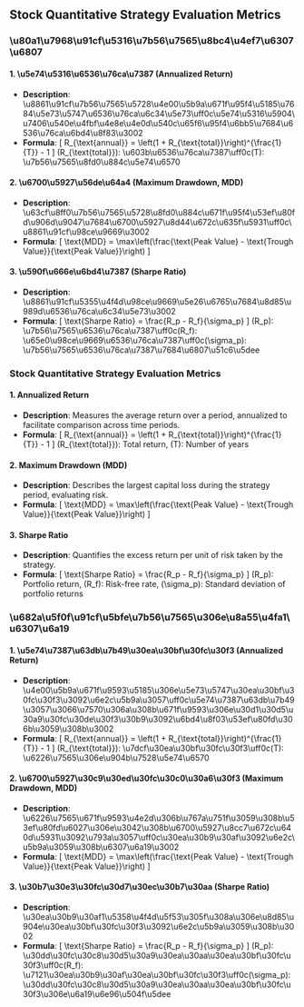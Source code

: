 ## Stock Quantitative Strategy Evaluation Metrics

### **\u80a1\u7968\u91cf\u5316\u7b56\u7565\u8bc4\u4ef7\u6307\u6807**

#### 1. **\u5e74\u5316\u6536\u76ca\u7387 (Annualized Return)**
- **Description**: \u8861\u91cf\u7b56\u7565\u5728\u4e00\u5b9a\u671f\u95f4\u5185\u7684\u5e73\u5747\u6536\u76ca\u6c34\u5e73\uff0c\u5e74\u5316\u5904\u7406\u540e\u4fbf\u4e8e\u4e0d\u540c\u65f6\u95f4\u6bb5\u7684\u6536\u76ca\u6bd4\u8f83\u3002
- **Formula**:
  \[
  R_{\text{annual}} = \left(1 + R_{\text{total}}\right)^{\frac{1}{T}} - 1
  \]
  \(R_{\text{total}}\): \u603b\u6536\u76ca\u7387\uff0c\(T\): \u7b56\u7565\u8fd0\u884c\u5e74\u6570

#### 2. **\u6700\u5927\u56de\u64a4 (Maximum Drawdown, MDD)**
- **Description**: \u63cf\u8ff0\u7b56\u7565\u5728\u8fd0\u884c\u671f\u95f4\u53ef\u80fd\u906d\u9047\u7684\u6700\u5927\u8d44\u672c\u635f\u5931\uff0c\u8861\u91cf\u98ce\u9669\u3002
- **Formula**:
  \[
  \text{MDD} = \max\left(\frac{\text{Peak Value} - \text{Trough Value}}{\text{Peak Value}}\right)
  \]

#### 3. **\u590f\u666e\u6bd4\u7387 (Sharpe Ratio)**
- **Description**: \u8861\u91cf\u5355\u4f4d\u98ce\u9669\u5e26\u6765\u7684\u8d85\u989d\u6536\u76ca\u6c34\u5e73\u3002
- **Formula**:
  \[
  \text{Sharpe Ratio} = \frac{R_p - R_f}{\sigma_p}
  \]
  \(R_p\): \u7b56\u7565\u6536\u76ca\u7387\uff0c\(R_f\): \u65e0\u98ce\u9669\u6536\u76ca\u7387\uff0c\(\sigma_p\): \u7b56\u7565\u6536\u76ca\u7387\u7684\u6807\u51c6\u5dee

### **Stock Quantitative Strategy Evaluation Metrics**

#### 1. **Annualized Return**
- **Description**: Measures the average return over a period, annualized to facilitate comparison across time periods.
- **Formula**:
  \[
  R_{\text{annual}} = \left(1 + R_{\text{total}}\right)^{\frac{1}{T}} - 1
  \]
  \(R_{\text{total}}\): Total return, \(T\): Number of years

#### 2. **Maximum Drawdown (MDD)**
- **Description**: Describes the largest capital loss during the strategy period, evaluating risk.
- **Formula**:
  \[
  \text{MDD} = \max\left(\frac{\text{Peak Value} - \text{Trough Value}}{\text{Peak Value}}\right)
  \]

#### 3. **Sharpe Ratio**
- **Description**: Quantifies the excess return per unit of risk taken by the strategy.
- **Formula**:
  \[
  \text{Sharpe Ratio} = \frac{R_p - R_f}{\sigma_p}
  \]
  \(R_p\): Portfolio return, \(R_f\): Risk-free rate, \(\sigma_p\): Standard deviation of portfolio returns

### **\u682a\u5f0f\u91cf\u5bfe\u7b56\u7565\u306e\u8a55\u4fa1\u6307\u6a19**

#### 1. **\u5e74\u7387\u63db\u7b49\u30ea\u30bf\u30fc\u30f3 (Annualized Return)**
- **Description**: \u4e00\u5b9a\u671f\u9593\u5185\u306e\u5e73\u5747\u30ea\u30bf\u30fc\u30f3\u3092\u6e2c\u5b9a\u3057\uff0c\u5e74\u7387\u63db\u7b49\u3057\u3066\u7570\u306a\u308b\u671f\u9593\u306e\u30d1\u30d5\u30a9\u30fc\u30de\u30f3\u30b9\u3092\u6bd4\u8f03\u53ef\u80fd\u306b\u3059\u308b\u3002
- **Formula**:
  \[
  R_{\text{annual}} = \left(1 + R_{\text{total}}\right)^{\frac{1}{T}} - 1
  \]
  \(R_{\text{total}}\): \u7dcf\u30ea\u30bf\u30fc\u30f3\uff0c\(T\): \u6226\u7565\u306e\u904b\u7528\u5e74\u6570

#### 2. **\u6700\u5927\u30c9\u30ed\u30fc\u30c0\u30a6\u30f3 (Maximum Drawdown, MDD)**
- **Description**: \u6226\u7565\u671f\u9593\u4e2d\u306b\u767a\u751f\u3059\u308b\u53ef\u80fd\u6027\u306e\u3042\u308b\u6700\u5927\u8cc7\u672c\u640d\u5931\u3092\u793a\u3057\uff0c\u30ea\u30b9\u30af\u3092\u6e2c\u5b9a\u3059\u308b\u6307\u6a19\u3002
- **Formula**:
  \[
  \text{MDD} = \max\left(\frac{\text{Peak Value} - \text{Trough Value}}{\text{Peak Value}}\right)
  \]

#### 3. **\u30b7\u30e3\u30fc\u30d7\u30ec\u30b7\u30aa (Sharpe Ratio)**
- **Description**: \u30ea\u30b9\u30af1\u5358\u4f4d\u5f53\u305f\u308a\u306e\u8d85\u904e\u30ea\u30bf\u30fc\u30f3\u3092\u6e2c\u5b9a\u3059\u308b\u3002
- **Formula**:
  \[
  \text{Sharpe Ratio} = \frac{R_p - R_f}{\sigma_p}
  \]
  \(R_p\): \u30dd\u30fc\u30c8\u30d5\u30a9\u30ea\u30aa\u30ea\u30bf\u30fc\u30f3\uff0c\(R_f\): \u7121\u30ea\u30b9\u30af\u30ea\u30bf\u30fc\u30f3\uff0c\(\sigma_p\): \u30dd\u30fc\u30c8\u30d5\u30a9\u30ea\u30aa\u30ea\u30bf\u30fc\u30f3\u306e\u6a19\u6e96\u504f\u5dee
